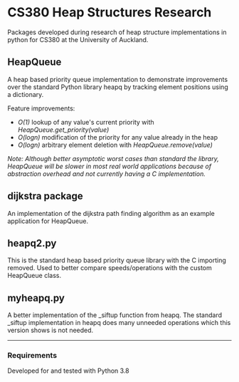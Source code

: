 # CS380 Heap Structures Research
Packages developed during research of heap structure implementations
 in python for CS380 at the University of Auckland.

## HeapQueue
A heap based priority queue implementation to demonstrate improvements
 over the standard Python library heapq by tracking element positions
 using a dictionary.
 
Feature improvements:
* *O(1)* lookup of any value's current priority with *HeapQueue.get_priority(value)*
* *O(logn)* modification of the priority for any value already in the heap
* *O(logn)* arbitrary element deletion with *HeapQueue.remove(value)*

_Note: Although better asymptotic worst cases than standard the library, HeapQueue will
be slower in most real world applications because of abstraction overhead and not
 currently having a C implementation._

## dijkstra package
An implementation of the dijkstra path finding algorithm as an example
 application for HeapQueue.

## heapq2.py
This is the standard heap based priority queue library with the C importing
 removed. Used to better compare speeds/operations with the custom HeapQueue
 class.

## myheapq.py
A better implementation of the _siftup function from heapq. The standard _siftup
 implementation in heapq does many unneeded operations which this version
 shows is not needed.

---
### Requirements
Developed for and tested with Python 3.8